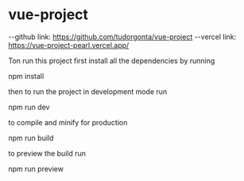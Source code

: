 # vue-project

--github link: https://github.com/tudorgonta/vue-project
--vercel link: https://vue-project-pearl.vercel.app/

Ton run this project first install all the dependencies by running

npm install

then to run the project in development mode run

npm run dev

to compile and minify for production

npm run build

to preview the build run

npm run preview